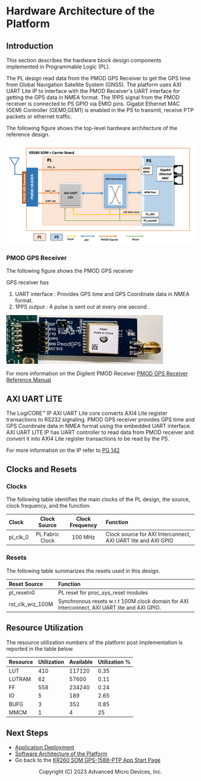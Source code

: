 ﻿# Hardware Architecture of the Platform

## Introduction

 This section describes the hardware block design components implemented in Programmable Logic (PL).

 The PL design read data from the PMOD GPS Receiver to get the GPS time from Global Navigation Satellite System (GNSS). The platform uses AXI UART Lite IP to interface with the PMOD Receiver's UART interface for getting the GPS data in NMEA format. The 1PPS signal from the PMOD receiver is connected to PS GPIO via EMIO pins. Gigabit Ethernet MAC (GEM) Controller (GEM0,GEM1) is enabled in the PS to transmit, receive PTP packets or ethernet traffic. 
 
 The following figure shows the top-level hardware architecture of the reference design.

![Hardware Architecture block diagram](../media/hw_arch_gps.png)

### PMOD GPS Receiver

The following figure shows the PMOD GPS receiver

GPS receiver has 
1. UART interface : Provides GPS time and GPS Coordinate data in NMEA format. 
2. 1PPS output    : A pulse is sent out at every one second . 

![PMOD GPS Receiver](../media/pmod_gps_receiver.png)

For more information on the Digilent PMOD Receiver <a href="https://digilent.com/reference/_media/pmod:pmod:PmodGPS_rm.pdf"> PMOD GPS Receiver Reference Manual</a>

## AXI UART LITE

The LogiCORE™ IP AXI UART Lite core converts AXI4 Lite register transactions to RS232 signaling. PMOD GPS receiver provides GPS time and GPS Coordinate data in NMEA format using the embedded UART interface. AXI UART LITE IP has UART controller to read data from PMOD receiver and convert it into AXI4 Lite register transactions to be read by the PS.

For more information on the IP refer to <a href="https://docs.xilinx.com/v/u/en-US/pg142-axi-uartlite">PG 142</a>

## Clocks and Resets

### Clocks

The following table identifies the main clocks of the PL design, the source, clock frequency, and the function.

| Clock      | Clock Source  | Clock Frequency     | Function |
| :---       |    :----:     |         :---:       | :-----  |
| pl_clk_0 | PL Fabric Clock | 100 MHz | Clock source for AXI Interconnect, AXI UART lite and AXI GPIO  |

### Resets

The following table summarizes the resets used in this design.

| Reset Source | Function  |
| :---         |    :----  |
|pl_resetn0|PL reset for proc_sys_reset modules |
|rst_clk_wiz_100M|Synchronous resets w.r.t 100M clock domain for AXI interconnect, AXI UART lite and AXI GPIO.     |

## Resource Utilization

The resource utilization numbers of the platform post implementation is reported in the table below.

| Resource  | Utilization  | Available  | Utilization %  |
| :---      |    :----     | :---       |    :----       |
|LUT|410|117120|0.35|
|LUTRAM|62|57600|0.11|
|FF|558|234240|0.24|
|IO|5|189|2.65|
|BUFG|3|352|0.85|
|MMCM|1|4|25|

## Next Steps

* [Application Deployment](app_deployment.md)
* [Software Architecture of the Platform](sw_arch_platform.md)
* Go back to the [KR260 SOM GPS-1588-PTP App Start Page](../gps_1588_ptp_precision_time_mgmt)

<!---

Licensed under the Apache License, Version 2.0 (the "License"); you may not use this file except in compliance with the License.

You may obtain a copy of the License at http://www.apache.org/licenses/LICENSE-2.0.

Unless required by applicable law or agreed to in writing, software distributed under the License is distributed on an "AS IS" BASIS, WITHOUT WARRANTIES OR CONDITIONS OF ANY KIND, either express or implied. See the License for the specific language governing permissions and limitations under the License.

-->

<p class="sphinxhide" align="center">Copyright (C) 2023 Advanced Micro Devices, Inc.</p>
